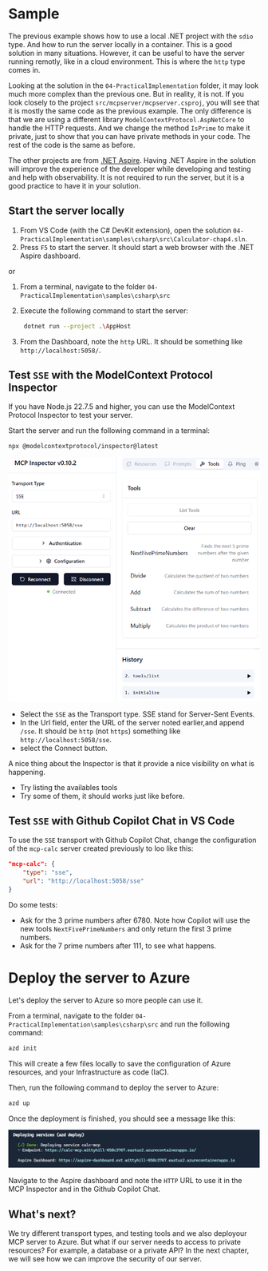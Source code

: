 # Sample

The previous example shows how to use a local .NET project with the `sdio` type. And how to run the server locally in a container. This is a good solution in many situations. However, it can be useful to have the server running remotly, like in a cloud environment. This is where the `http` type comes in.

Looking at the solution in the `04-PracticalImplementation` folder, it may look much more complex than the previous one. But in reality, it is not. If you look closely to the project `src/mcpserver/mcpserver.csproj`, you will see that it is mostly the same code as the previous example. The only difference is that we are using a different library `ModelContextProtocol.AspNetCore` to handle the HTTP requests. And we change the method `IsPrime` to make it private, just to show that you can have private methods in your code. The rest of the code is the same as before.

The other projects are from [.NET Aspire](https://learn.microsoft.com/dotnet/aspire/get-started/aspire-overview). Having .NET Aspire in the solution will improve the experience of the developer while developing and testing and help with observability. It is not required to run the server, but it is a good practice to have it in your solution.

## Start the server locally

1. From VS Code (with the C# DevKit extension), open the solution `04-PracticalImplementation\samples\csharp\src\Calculator-chap4.sln`.
2. Press `F5` to start the server. It should start a web browser with the .NET Aspire dashboard. 

or

1. From a terminal, navigate to the folder `04-PracticalImplementation\samples\csharp\src`
2. Execute the following command to start the server:
   ```bash
    dotnet run --project .\AppHost
   ```

3. From the Dashboard, note the `http` URL. It should be something like `http://localhost:5058/`.

## Test `SSE` with the ModelContext Protocol Inspector

If you have Node.js 22.7.5 and higher, you can use the ModelContext Protocol Inspector to test your server. 

Start the server and run the following command in a terminal:

```bash
npx @modelcontextprotocol/inspector@latest
```

![MCP Inspector](./images/mcp_inspector.png)

- Select the `SSE` as the Transport type. SSE stand for Server-Sent Events. 
- In the Url field, enter the URL of the server noted earlier,and append `/sse`. It should be `http` (not `https`) something like `http://localhost:5058/sse`.
- select the Connect button.

A nice thing about the Inspector is that it provide a nice visibility on what is happening.

- Try listing the availables tools
- Try some of them, it should works just like before.


## Test `SSE` with Github Copilot Chat in VS Code

To use the `SSE` transport with Github Copilot Chat, change the configuration of the `mcp-calc` server created previously to loo like this:

```json
"mcp-calc": {
    "type": "sse",
    "url": "http://localhost:5058/sse"
}
```

Do some tests:
- Ask for the 3 prime numbers after 6780. Note how Copilot will use the new tools `NextFivePrimeNumbers` and only return the first 3 prime numbers.
- Ask for the 7 prime numbers after 111, to see what happens.


# Deploy the server to Azure

Let's deploy the server to Azure so more people can use it. 

From a terminal, navigate to the folder `04-PracticalImplementation\samples\csharp\src` and run the following command:

```bash
azd init
```

This will create a few files locally to save the configuration of Azure resources, and your Infrastructure as code (IaC). 

Then, run the following command to deploy the server to Azure:

```bash
azd up
```

Once the deployment is finished, you should see a message like this:

![Azd deployment success](./images/chap4-azd-deploy-success.png)

Navigate to the Aspire dashboard and note the `HTTP` URL to use it in the MCP Inspector and in the Github Copilot Chat.


## What's next?

We try different transport types, and testing tools and we also deployour MCP server to Azure. But what if our server needs to access to private resources? For example, a database or a private API? In the next chapter, we will see how we can improve the security of our server.